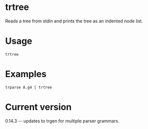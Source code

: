 # trtree

Reads a tree from stdin and prints the tree as an indented node list.

# Usage

    trtree

# Examples

    trparse A.g4 | trtree

# Current version

0.14.3 -- updates to trgen for multiple parser grammars.
